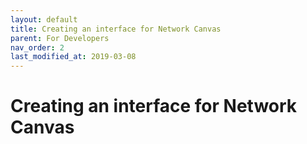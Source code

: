 ```yaml
---
layout: default
title: Creating an interface for Network Canvas
parent: For Developers
nav_order: 2
last_modified_at: 2019-03-08
---
```


# Creating an interface for Network Canvas

